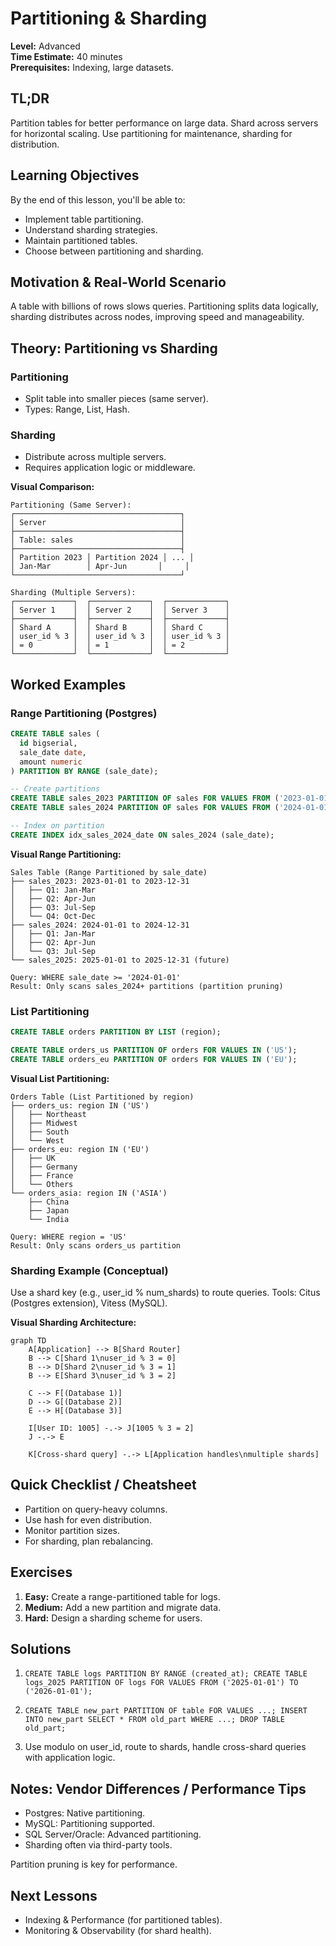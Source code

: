 # Partitioning & Sharding

**Level:** Advanced  
**Time Estimate:** 40 minutes  
**Prerequisites:** Indexing, large datasets.

## TL;DR
Partition tables for better performance on large data. Shard across servers for horizontal scaling. Use partitioning for maintenance, sharding for distribution.

## Learning Objectives
By the end of this lesson, you'll be able to:
- Implement table partitioning.
- Understand sharding strategies.
- Maintain partitioned tables.
- Choose between partitioning and sharding.

## Motivation & Real-World Scenario
A table with billions of rows slows queries. Partitioning splits data logically, sharding distributes across nodes, improving speed and manageability.

## Theory: Partitioning vs Sharding

### Partitioning
- Split table into smaller pieces (same server).
- Types: Range, List, Hash.

### Sharding
- Distribute across multiple servers.
- Requires application logic or middleware.

**Visual Comparison:**
```
Partitioning (Same Server):
┌─────────────────────────────────────┐
│ Server                              │
├─────────────────────────────────────┤
│ Table: sales                        │
├─────────────────────────────────────┤
│ Partition 2023 │ Partition 2024 │ ... │
│ Jan-Mar        │ Apr-Jun       │     │
└─────────────────────────────────────┘

Sharding (Multiple Servers):
┌─────────────┐  ┌─────────────┐  ┌─────────────┐
│ Server 1    │  │ Server 2    │  │ Server 3    │
├─────────────┤  ├─────────────┤  ├─────────────┤
│ Shard A     │  │ Shard B     │  │ Shard C     │
│ user_id % 3 │  │ user_id % 3 │  │ user_id % 3 │
│ = 0         │  │ = 1         │  │ = 2         │
└─────────────┘  └─────────────┘  └─────────────┘
```

## Worked Examples

### Range Partitioning (Postgres)
```sql
CREATE TABLE sales (
  id bigserial,
  sale_date date,
  amount numeric
) PARTITION BY RANGE (sale_date);

-- Create partitions
CREATE TABLE sales_2023 PARTITION OF sales FOR VALUES FROM ('2023-01-01') TO ('2024-01-01');
CREATE TABLE sales_2024 PARTITION OF sales FOR VALUES FROM ('2024-01-01') TO ('2025-01-01');

-- Index on partition
CREATE INDEX idx_sales_2024_date ON sales_2024 (sale_date);
```

**Visual Range Partitioning:**
```
Sales Table (Range Partitioned by sale_date)
├── sales_2023: 2023-01-01 to 2023-12-31
│   ├── Q1: Jan-Mar
│   ├── Q2: Apr-Jun  
│   ├── Q3: Jul-Sep
│   └── Q4: Oct-Dec
├── sales_2024: 2024-01-01 to 2024-12-31
│   ├── Q1: Jan-Mar
│   ├── Q2: Apr-Jun
│   └── Q3: Jul-Sep
└── sales_2025: 2025-01-01 to 2025-12-31 (future)

Query: WHERE sale_date >= '2024-01-01'
Result: Only scans sales_2024+ partitions (partition pruning)
```

### List Partitioning
```sql
CREATE TABLE orders PARTITION BY LIST (region);

CREATE TABLE orders_us PARTITION OF orders FOR VALUES IN ('US');
CREATE TABLE orders_eu PARTITION OF orders FOR VALUES IN ('EU');
```

**Visual List Partitioning:**
```
Orders Table (List Partitioned by region)
├── orders_us: region IN ('US')
│   ├── Northeast
│   ├── Midwest  
│   ├── South
│   └── West
├── orders_eu: region IN ('EU')
│   ├── UK
│   ├── Germany
│   ├── France
│   └── Others
└── orders_asia: region IN ('ASIA')
    ├── China
    ├── Japan
    └── India

Query: WHERE region = 'US'
Result: Only scans orders_us partition
```

### Sharding Example (Conceptual)
Use a shard key (e.g., user_id % num_shards) to route queries. Tools: Citus (Postgres extension), Vitess (MySQL).

**Visual Sharding Architecture:**
```mermaid
graph TD
    A[Application] --> B[Shard Router]
    B --> C[Shard 1\nuser_id % 3 = 0]
    B --> D[Shard 2\nuser_id % 3 = 1]  
    B --> E[Shard 3\nuser_id % 3 = 2]
    
    C --> F[(Database 1)]
    D --> G[(Database 2)]
    E --> H[(Database 3)]
    
    I[User ID: 1005] -.-> J[1005 % 3 = 2]
    J -.-> E
    
    K[Cross-shard query] -.-> L[Application handles\nmultiple shards]
```

## Quick Checklist / Cheatsheet
- Partition on query-heavy columns.
- Use hash for even distribution.
- Monitor partition sizes.
- For sharding, plan rebalancing.

## Exercises

1. **Easy:** Create a range-partitioned table for logs.
2. **Medium:** Add a new partition and migrate data.
3. **Hard:** Design a sharding scheme for users.

## Solutions

1. `CREATE TABLE logs PARTITION BY RANGE (created_at); CREATE TABLE logs_2025 PARTITION OF logs FOR VALUES FROM ('2025-01-01') TO ('2026-01-01');`

2. `CREATE TABLE new_part PARTITION OF table FOR VALUES ...; INSERT INTO new_part SELECT * FROM old_part WHERE ...; DROP TABLE old_part;`

3. Use modulo on user_id, route to shards, handle cross-shard queries with application logic.

## Notes: Vendor Differences / Performance Tips
- Postgres: Native partitioning.
- MySQL: Partitioning supported.
- SQL Server/Oracle: Advanced partitioning.
- Sharding often via third-party tools.

Partition pruning is key for performance.

## Next Lessons
- Indexing & Performance (for partitioned tables).
- Monitoring & Observability (for shard health).

